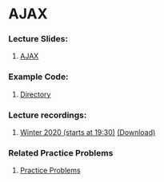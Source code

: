 # AJAX

### Lecture Slides:
1. [AJAX](04-ajax.pdf)

### Example Code:
1. [Directory](code-examples)

### Lecture recordings:
1. [Winter 2020 (starts at 19:30)](https://mediaspace.carleton.ca/media/t/1_9jzumk00) [(Download)](https://people.scs.carleton.ca/~davidmckenney/COMP2406/LectureRecordings/05-Intro-to-Web-Apps-and-HTTP-P2-AJAX-P1-Architecture-P1-W20.mp4)

### Related Practice Problems
1. [Practice Problems](../../practice-problems/03-ajax-and-client)
